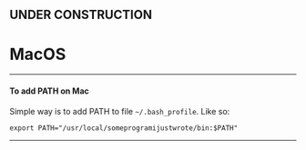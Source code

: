 
## UNDER CONSTRUCTION

# MacOS

---

#### To add PATH on Mac

Simple way is to add PATH to file ```~/.bash_profile```. Like so:

    ﻿export PATH="/usr/local/someprogramijustwrote/bin:$PATH"

---

